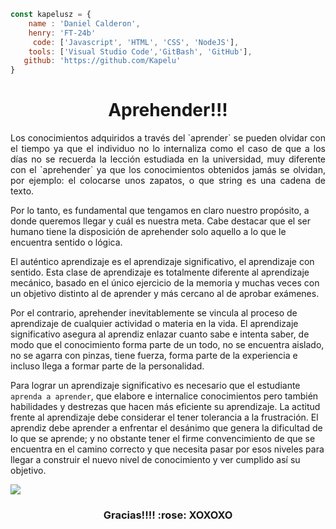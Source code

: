 ```javascript
const kapelusz = {
    name : 'Daniel Calderon',
    henry: 'FT-24b'
     code: ['Javascript', 'HTML', 'CSS', 'NodeJS'],
    tools: ['Visual Studio Code','GitBash', 'GitHub'],
   github: 'https://github.com/Kapelu'
}
```
<h1 align="center">Aprehender!!!</h1>
<p style="text-align: justify;">Los conocimientos adquiridos a través del `aprender` se pueden olvidar con el tiempo ya que el individuo no lo internaliza como el caso de que a los días no se recuerda la lección estudiada en la universidad, muy diferente con el `aprehender` ya que los conocimientos obtenidos jamás se olvidan, por ejemplo: el colocarse unos zapatos, o que string es una cadena de texto.

Por lo tanto, es fundamental que tengamos en claro nuestro propósito, a donde queremos llegar y cuál es nuestra meta. Cabe destacar que el ser humano tiene la disposición de aprehender solo aquello a lo que le encuentra sentido o lógica. 

El auténtico aprendizaje es el aprendizaje significativo, el aprendizaje con sentido. Esta clase de aprendizaje es totalmente diferente al aprendizaje mecánico, basado en el único ejercicio de la memoria y muchas veces con un objetivo distinto al de aprender y más cercano al de aprobar exámenes.

Por el contrario, aprehender inevitablemente se vincula al proceso de aprendizaje de cualquier actividad o materia en la vida. El aprendizaje significativo asegura al aprendiz enlazar cuanto sabe e intenta saber, de modo que el conocimiento forma parte de un todo, no se encuentra aislado, no se agarra con pinzas, tiene fuerza, forma parte de la experiencia e incluso llega a formar parte de la personalidad.

Para lograr un aprendizaje significativo es necesario que el estudiante `aprenda a aprender`, que elabore e internalice conocimientos pero también habilidades y destrezas que hacen más eficiente su aprendizaje. La actitud frente al aprendizaje debe considerar el tener tolerancia a la frustración. El aprendiz debe aprender a enfrentar el desánimo que genera la dificultad de lo que se aprende; y no obstante tener el firme convencimiento de que se encuentra en el camino correcto y que necesita pasar por esos niveles para llegar a construir el nuevo nivel de conocimiento y ver cumplido así su objetivo.</p>

<img src="https://github.com/Kapelu/Kapelu/blob/main/images/jpg/frasePele.jpg?w=1200"/>
<h3 align="center">Gracias!!!!  :rose:   XOXOXO
<p align="center">

